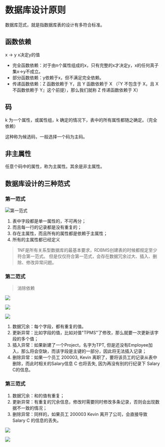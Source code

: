 # 数据库设计原则

数据库范式，就是指数据库表的设计有多符合标准。

## 函数依赖

x -> y  x决定y的值

- 完全函数依赖：对于由n个属性组成的x，只有完整的x才决定y，x的任何真子集x->y不成立。
- 部分函数依赖：y依赖于x，但不满足完全依赖。
- 传递函数依赖：Z 函数依赖于 Y，且 Y 函数依赖于 X （『Y 不包含于 X，且 X 不函数依赖于 Y』这个前提），那么我们就称 Z 传递函数依赖于 X）

## 码
k 为一个属性，或属性组，k 确定的情况下，表中的所有属性都随之确定。（完全依赖）

这种称为候选码，一般选择一个码为主码。

## 非主属性
任意个码中的属性，称为主属性。其余是非主属性。

## 数据库设计的三种范式

### 第一范式

![第一范式](https://www.ibm.com/developerworks/cn/data/library/techarticles/dm-0605jiangt/images/table1.gif)

1. 表中字段都是单一属性的，不可再分；
2. 而且每一行的记录都是没有重复的；
3. 存在主属性，而且所有的属性都是依赖于主属性；
4. 所有的主属性都已经定义

> 1NF是所有关系型数据库的最基本要求，RDBMS创建表的时候都规定至少符合第一范式。
> 但是仅仅符合第一范式，会存在数据冗余过大、插入、删除、修改异常问题。

### 第二范式

> 消除依赖

![](https://www.ibm.com/developerworkks/cn/data/library/techarticles/dm-0605jiangt/images/table2.gif)

![](table2.png)

![](https://www.ibm.com/developerworks/cn/data/library/techarticles/dm-0605jiangt/images/table4.gif)

1. 数据冗余：每个字段，都有重复的值。
2. 更新异常：比如<Project Name>字段的值，比如对值"TPMS"了修改，那么就要一次更新该字段的多个值；
3. 插入异常：如果新建了一个Project，名字为TPT, 但是还没有Employee加入，那么<Employee Number>将会空缺，而该字段是主键的一部分，因此将无法插入记录；
4. 删除异常：如果一个员工 200003, Kevin 离职了，要将该员工的记录从表中删除，而此时相关的Salary信息 C 也将丢失, 因为再没有别的行纪录下 Salary C的信息。

### 第三范式

1. 数据冗余：<Salary Category>和<Salary Package>的值有重复；
2. 更新异常：有重复的冗余信息，修改时需要同时修改多条记录，否则会出现数据不一致的情况；
3. 删除异常：同样的，如果员工 200003 Kevin 离开了公司，会直接导致 Salary C 的信息的丢失。

![](https://www.ibm.com/developerworks/cn/data/library/techarticles/dm-0605jiangt/images/table5.gif)

![](https://www.ibm.com/developerworks/cn/data/library/techarticles/dm-0605jiangt/images/6.gif)
